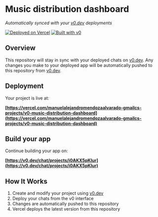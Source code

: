 # Music distribution dashboard

*Automatically synced with your [v0.dev](https://v0.dev) deployments*

[![Deployed on Vercel](https://img.shields.io/badge/Deployed%20on-Vercel-black?style=for-the-badge&logo=vercel)](https://vercel.com/manuelalejandromendozaalvarado-gmailcs-projects/v0-music-distribution-dashboard)
[![Built with v0](https://img.shields.io/badge/Built%20with-v0.dev-black?style=for-the-badge)](https://v0.dev/chat/projects/i0AKX5pKIur)

## Overview

This repository will stay in sync with your deployed chats on [v0.dev](https://v0.dev).
Any changes you make to your deployed app will be automatically pushed to this repository from [v0.dev](https://v0.dev).

## Deployment

Your project is live at:

**[https://vercel.com/manuelalejandromendozaalvarado-gmailcs-projects/v0-music-distribution-dashboard](https://vercel.com/manuelalejandromendozaalvarado-gmailcs-projects/v0-music-distribution-dashboard)**

## Build your app

Continue building your app on:

**[https://v0.dev/chat/projects/i0AKX5pKIur](https://v0.dev/chat/projects/i0AKX5pKIur)**

## How It Works

1. Create and modify your project using [v0.dev](https://v0.dev)
2. Deploy your chats from the v0 interface
3. Changes are automatically pushed to this repository
4. Vercel deploys the latest version from this repository
